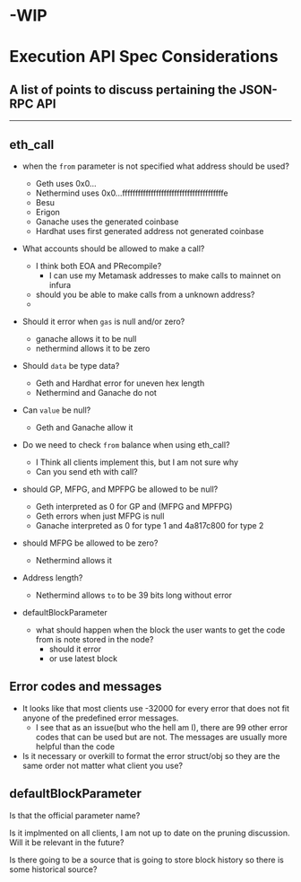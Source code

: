 # -WIP
# Execution API Spec Considerations
A list of points to discuss pertaining the JSON-RPC API
---
---
## eth_call

* when the `from` parameter is not specified what address should be used?
  * Geth uses 0x0...
  * Nethermind uses 0x0...fffffffffffffffffffffffffffffffffffffffe
  * Besu 
  * Erigon
  * Ganache uses the generated coinbase
  * Hardhat uses first generated address not generated coinbase
* What accounts should be allowed to make a call?
  * I think both EOA and PRecompile?
    * I can use my Metamask addresses to make calls to mainnet on infura 
  * should you be able to make calls from a unknown address?
  * 
* Should it error when `gas` is null and/or zero?
  * ganache allows it to be null
  * nethermind allows it to be zero
* Should `data` be type data?
  * Geth and Hardhat error for uneven hex length
  * Nethermind and Ganache do not
* Can `value` be null?
  * Geth and Ganache allow it 
* Do we need to check `from` balance when using eth_call?
  * I Think all clients implement this, but I am not sure why
  * Can you send eth with call?
* should GP, MFPG, and MPFPG be allowed to be null?
  * Geth interpreted as 0 for GP and (MFPG and MPFPG)
  * Geth errors when just MFPG is null
  * Ganache interpreted as 0 for type 1 and 4a817c800 for type 2
* should MFPG be allowed to be zero?
  * Nethermind allows it
  
* Address length?
  * Nethermind allows `to` to be 39 bits long without error
* defaultBlockParameter
  * what should happen when the block the user wants to get the code from is note stored in the node?
    * should it error
    * or use latest block

## Error codes and messages
* It looks like that most clients use -32000 for every error that does not fit anyone of the predefined error messages.
  * I see that as an issue(but who the hell am I), there are 99 other error codes that can be used but are not. The messages are usually more helpful than the code
* Is it necessary or overkill to format the error struct/obj so they are the same order not matter what client you use?

## defaultBlockParameter
Is that the official parameter name? 

Is it implmented on all clients, I am not up to date on the pruning discussion. Will it be relevant in the future?

Is there going to be a source that is going to store block history so there is some historical source?